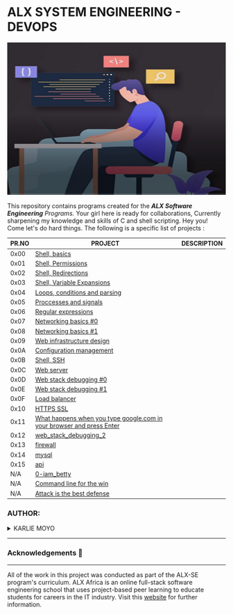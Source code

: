 
# ALX SYSTEM ENGINEERING - DEVOPS

<img alt="coding" width="784" height="350" src="https://github.com/Karlie-crypto/alx-system_engineering-devops/blob/master/new.png" />

This repository contains programs created for the _**ALX Software Engineering** Programs._ Your girl here is ready for collaborations, Currently sharpening my knowledge and skills of C and shell scripting. Hey you! Come let's do hard things. The following is a specific list of projects :

| PR.NO | PROJECT                                                                                                                                                 | DESCRIPTION |
| ----- | ------------------------------------------------------------------------------------------------------------------------------------------------------- | ----------- |
| 0x00  | [Shell, basics](./0x00-shell_basics/)                                                                                                                   |             |
| 0x01  | [Shell, Permissions](./0x01-shell_permissions/)                                                                                                         |             |
| 0x02  | [Shell, Redirections](./0x02-shell_redirections/)                                                                                                       |             |
| 0x03  | [Shell, Variable Expansions](./0x03-shell_variables_expansions/)                                                                                        |             |
| 0x04  | [Loops, conditions and parsing](./0x04-loops_conditions_and_parsing/)                                                                                   |             |
| 0x05  | [Proccesses and signals](./0x05-processes_and_signals/)                                                                                                 |             |
| 0x06  | [Regular expressions](./0x06-regular_expressions/)                                                                                                      |             |
| 0x07  | [Networking basics #0](./0x07-networking_basics/)                                                                                                       |             |
| 0x08  | [Networking basics #1](./0x08-networking_basics_2/)                                                                                                     |             |
| 0x09  | [Web infrastructure design](./0x09-web_infrastructure_design/)                                                                                          |             |
| 0x0A  | [Configuration management](./0x0A-configuration_management/)                                                                                            |             |
| 0x0B  | [Shell, SSH](./0x0B-ssh/)                                                                                                                               |             |
| 0x0C  | [Web server](./0x0C-web_server/)                                                                                                                        |             |
| 0x0D  | [Web stack debugging #0](./0x0D-web_stack_debugging_0/)                                                                                                 |             |
| 0x0E  | [Web stack debugging #1](./0x0E-web_stack_debugging_1/)                                                                                                 |             |
| 0x0F  | [Load balancer](./0x0F-load_balancer/)                                                                                                                  |             |
| 0x10  | [HTTPS SSL](./0x10-https_ssl/)                                                                                                                          |             |
| 0x11  | [What happens when you type google.com in your browser and press Enter](./0x11-what_happens_when_your_type_google_com_in_your_browser_and_press_enter/)|             |
| 0x12  | [web_stack_debugging_2](./0x12-web_stack_debugging_2/)  |
| 0x13  | [firewall](./0x13-firewall/)               |             |
| 0x14  | [mysql](./0x14-mysql/)                     |             |
| 0x15  | [api](./0x15-api/)                         |             |
| N/A   | [0-iam_betty](./0-iam_betty/)              |             |
| N/A   | [Command line for the win](./command_line_for_the_win)                                                                                                    |              
| N/A   | [Attack is the best defense](./attack_is_the_best_defense/)|                                                                                              |             |


### AUTHOR:
<details>
    <summary>KARLIE MOYO</summary>
    <ul>
        <li>
            <a href="https://github.com/Karlie-crypto">Github</a>
        </li>
        <li>
            <a href="https://twitter.com/karlieemoyo">Twitter</a>
        </li>
        <li>
            <a href="https://www.linkedin.com/in/karlie-moyo/">Linkedin</a>
        </li>
    </ul>
</details>

---

### Acknowledgements  :pray:
___
All of the work in this project was conducted as part of the ALX-SE program's curriculum. ALX Africa is an online full-stack software engineering school that uses project-based peer learning to educate students for careers in the IT industry. Visit this <a href="https://www.alxafrica.com/software-engineering-2022">website</a> for further information.
